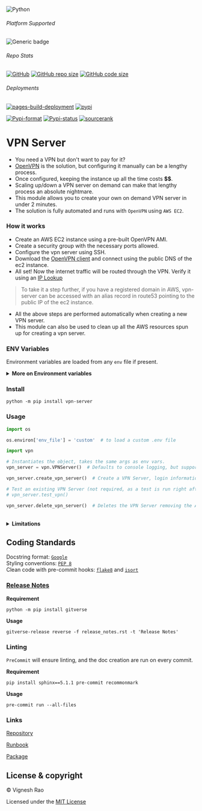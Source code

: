 ![Python](https://img.shields.io/badge/python-3.8%20%7C%203.9%20%7C%203.10%20%7C%203.11-blue)

###### Platform Supported
![Generic badge](https://img.shields.io/badge/Platform-MacOS|Windows-1f425f.svg)

###### Repo Stats
[![GitHub](https://img.shields.io/github/license/thevickypedia/vpn-server)][LICENSE]
[![GitHub repo size](https://img.shields.io/github/repo-size/thevickypedia/vpn-server)][API_REPO]
[![GitHub code size](https://img.shields.io/github/languages/code-size/thevickypedia/vpn-server)][API_REPO]

###### Deployments
[![pages-build-deployment](https://github.com/thevickypedia/vpn-server/actions/workflows/pages/pages-build-deployment/badge.svg)](https://github.com/thevickypedia/vpn-server/actions/workflows/pages/pages-build-deployment)
[![pypi](https://github.com/thevickypedia/vpn-server/actions/workflows/python-publish.yml/badge.svg)](https://github.com/thevickypedia/vpn-server/actions/workflows/python-publish.yml)

[![Pypi-format](https://img.shields.io/pypi/format/vpn-server)](https://pypi.org/project/vpn-server/#files)
[![Pypi-status](https://img.shields.io/pypi/status/vpn-server)](https://pypi.org/project/vpn-server)
[![sourcerank](https://img.shields.io/librariesio/sourcerank/pypi/vpn-server)](https://libraries.io/pypi/vpn-server)

# VPN Server
- You need a VPN but don't want to pay for it?
- [OpenVPN](https://openvpn.net/) is the solution, but configuring it manually can be a lengthy process.
- Once configured, keeping the instance up all the time costs **$$**.
- Scaling up/down a VPN server on demand can make that lengthy process an absolute nightmare.
- This module allows you to create your own on demand VPN server in under 2 minutes.
- The solution is fully automated and runs with `OpenVPN` using `AWS EC2`.

### How it works
- Create an AWS EC2 instance using a pre-built OpenVPN AMI.
- Create a security group with the necessary ports allowed.
- Configure the vpn server using SSH.
- Download the [OpenVPN client](https://openvpn.net/vpn-client/) and connect using the public DNS of the ec2 instance.
- All set! Now the internet traffic will be routed through the VPN. Verify it using an [IP Lookup](https://whatismyipaddress.com/)
> To take it a step further, if you have a registered domain in AWS,
> vpn-server can be accessed with an alias record in route53 pointing to the public IP of the ec2 instance.
- All the above steps are performed automatically when creating a new VPN server.
- This module can also be used to clean up all the AWS resources spun up for creating a vpn server.

### ENV Variables
Environment variables are loaded from any `env` file if present.

<details>
<summary><strong>More on Environment variables</strong></summary>

- **VPN_USERNAME** - Username to access `OpenVPN Connect` client.
- **VPN_PASSWORD** - Password to access `OpenVPN Connect` client.
- **VPN_PORT** - Port number for web interfaces.

- **IMAGE_ID** - AMI ID to be used. Defaults to a pre-built AMI from SSM parameter for [OpenVPN Access Server AMI Alias][AMI_ALIAS].
- **INSTANCE_TYPE** - Instance type to use for the VPN server. Defaults to `t2.nano`, use `t2.micro` if under [free-tier](https://aws.amazon.com/free).
- **KEY_PAIR** - Name of the key pair file to connect to ec2.
- **SECURITY_GROUP** - Name of the security group.
- **VPN_INFO** - Name of the JSON file to dump the server information.
- **HOSTED_ZONE** - Domain name for the hosted zone.
- **SUBDOMAIN** - Alias record name using which the VPN server has to be accessed.

*Optionally `env vars` for AWS config (`AWS_PROFILE_NAME`, `AWS_ACCESS_KEY`, `AWS_SECRET_KEY`, `AWS_REGION_NAME`) can be setup.*
</details>

### Install
```shell
python -m pip install vpn-server
```

### Usage
```python
import os

os.environ['env_file'] = 'custom'  # to load a custom .env file

import vpn

# Instantiates the object, takes the same args as env vars.
vpn_server = vpn.VPNServer()  # Defaults to console logging, but supports custom logger.

vpn_server.create_vpn_server()  # Create a VPN Server, login information will be saved to a JSON file.

# Test an existing VPN Server (not required, as a test is run right after creation anyway)
# vpn_server.test_vpn()

vpn_server.delete_vpn_server()  # Deletes the VPN Server removing the AWS resources acquired during creation.
```

<br>

<details>
<summary><strong>Limitations</strong></summary>

Currently `expose` cannot handle, tunneling multiple port numbers without modifying the following env vars in the `.env` file.
```shell
KEY_PAIR        # SSH connection to AWS ec2
KEY_FILE        # Private key filename for self signed SSL
CERT_FILE       # Public certificate filename for self signed SSL
SERVER_INFO     # Filename to dump JSON data with server configuration information
SECURITY_GROUP  # Ingress and egress firewall rules to control traffic allowed via VPC
```
</details>

## Coding Standards
Docstring format: [`Google`](https://google.github.io/styleguide/pyguide.html#38-comments-and-docstrings) <br>
Styling conventions: [`PEP 8`](https://www.python.org/dev/peps/pep-0008/) <br>
Clean code with pre-commit hooks: [`flake8`](https://flake8.pycqa.org/en/latest/) and 
[`isort`](https://pycqa.github.io/isort/)

### [Release Notes](https://github.com/thevickypedia/vpn-server/blob/main/release_notes.rst)
**Requirement**
```shell
python -m pip install gitverse
```

**Usage**
```shell
gitverse-release reverse -f release_notes.rst -t 'Release Notes'
```

### Linting
`PreCommit` will ensure linting, and the doc creation are run on every commit.

**Requirement**
```shell
pip install sphinx==5.1.1 pre-commit recommonmark
```

**Usage**
```shell
pre-commit run --all-files
```

### Links
[Repository](https://github.com/thevickypedia/vpn-server)

[Runbook](https://thevickypedia.github.io/vpn-server/)

[Package](https://pypi.org/project/vpn-server/)

## License & copyright

&copy; Vignesh Rao

Licensed under the [MIT License][LICENSE]

[LICENSE]: https://github.com/thevickypedia/vpn-server/blob/main/LICENSE
[API_REPO]: https://api.github.com/repos/thevickypedia/vpn-server
[AMI_ALIAS]: https://aws.amazon.com/marketplace/server/configuration?productId=fe8020db-5343-4c43-9e65-5ed4a825c931#:~:text=Ami%20Alias
[PRODUCT_PAGE]: https://aws.amazon.com/marketplace/server/procurement?productId=fe8020db-5343-4c43-9e65-5ed4a825c931
